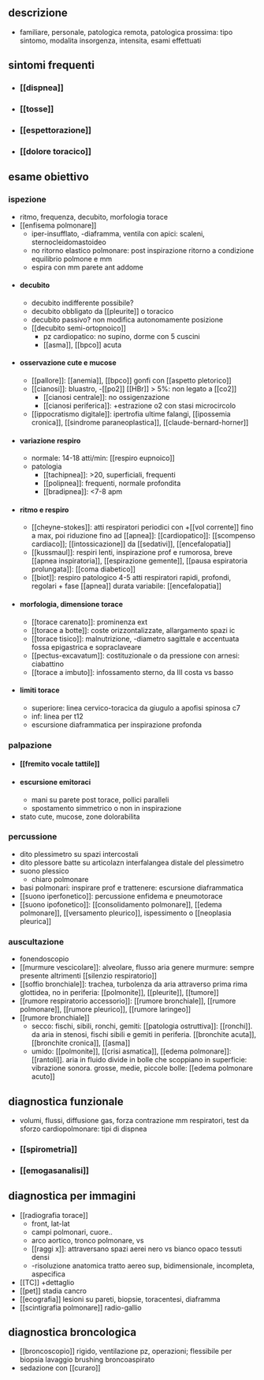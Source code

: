 ## descrizione
- familiare, personale, patologica remota, patologica prossima: tipo sintomo, modalita insorgenza, intensita, esami effettuati

## sintomi frequenti
- ### [[dispnea]]
- ### [[tosse]]
- ### [[espettorazione]]
- ### [[dolore toracico]]

## esame obiettivo
### ispezione
- ritmo, frequenza, decubito, morfologia torace
- [[enfisema polmonare]]
	- iper-insufflato, -diaframma, ventila con apici: scaleni, sternocleidomastoideo
	- no ritorno elastico polmonare: post inspirazione ritorno a condizione equilibrio polmone e mm
	- espira con mm parete ant addome
- #### decubito
	- decubito indifferente possibile?
	- decubito obbligato da [[pleurite]] o toracico
	- decubito passivo? non modifica autonomamente posizione
	- [[decubito semi-ortopnoico]]
		- pz cardiopatico: no supino, dorme con 5 cuscini
		- [[asma]], [[bpco]] acuta
- #### osservazione cute e mucose
	- [[pallore]]: [[anemia]], [[bpco]] gonfi con [[aspetto pletorico]]
	- [[cianosi]]: bluastro, -[[po2]] [[HBr]] > 5%: non legato a [[co2]]
		- [[cianosi centrale]]: no ossigenzazione
		- [[cianosi periferica]]: +estrazione o2 con stasi microcircolo
	- [[ippocratismo digitale]]: ipertrofia ultime falangi, [[ipossemia cronica]], [[sindrome paraneoplastica]], [[claude-bernard-horner]]
- #### variazione respiro
	- normale: 14-18 atti/min: [[respiro eupnoico]]
	- patologia
		- [[tachipnea]]: >20, superficiali, frequenti
		- [[polipnea]]: frequenti, normale profondita
		- [[bradipnea]]: <7-8 apm
- #### ritmo e respiro
	- [[cheyne-stokes]]: atti respiratori periodici con +[[vol corrente]] fino a max, poi riduzione fino ad [[apnea]]: [[cardiopatico]]: [[scompenso cardiaco]]; [[intossicazione]] da [[sedativi]], [[encefalopatia]]
	- [[kussmaul]]: respiri lenti, inspirazione prof e rumorosa, breve [[apnea inspiratoria]], [[espirazione gemente]], [[pausa espiratoria prolungata]]: [[coma diabetico]]
	- [[biot]]: respiro patologico 4-5 atti respiratori rapidi, profondi, regolari + fase [[apnea]] durata variabile: [[encefalopatia]]
- #### morfologia, dimensione torace
	- [[torace carenato]]: prominenza ext
	- [[torace a botte]]: coste orizzontalizzate, allargamento spazi ic
	- [[torace tisico]]: malnutrizione, -diametro sagittale e accentuata fossa epigastrica e sopraclaveare
	- [[pectus-excavatum]]: costituzionale o da pressione con arnesi: ciabattino
	- [[torace a imbuto]]: infossamento sterno, da III costa vs basso
- #### limiti torace
	- superiore: linea cervico-toracica da giugulo a apofisi spinosa c7
	- inf: linea per t12
	- escursione diaframmatica per inspirazione profonda
### palpazione
- #### [[fremito vocale tattile]]
- #### escursione emitoraci
	- mani su parete post torace, pollici paralleli
	- spostamento simmetrico o non in inspirazione
- stato cute, mucose, zone dolorabilita
### percussione
- dito plessimetro su spazi intercostali
- dito plessore batte su articolazn interfalangea distale del plessimetro
- suono plessico
	- chiaro polmonare
- basi polmonari: inspirare prof e trattenere: escursione diaframmatica
- [[suono iperfonetico]]: percussione enfidema e pneumotorace
- [[suono ipofonetico]]: [[consolidamento polmonare]], [[edema polmonare]], [[versamento pleurico]], ispessimento o [[neoplasia pleurica]]
### auscultazione
- fonendoscopio
- [[murmure vescicolare]]: alveolare, flusso aria genere murmure: sempre presente altrimenti [[silenzio respiratorio]]
- [[soffio bronchiale]]: trachea, turbolenza da aria attraverso prima rima glottidea, no in periferia: [[polmonite]], [[pleurite]], [[tumore]]
- [[rumore respiratorio accessorio]]: [[rumore bronchiale]], [[rumore polmonare]], [[rumore pleurico]], [[rumore laringeo]]
- [[rumore bronchiale]]
	- secco: fischi, sibili, ronchi, gemiti: [[patologia ostruttiva]]: [[ronchi]]. da aria in stenosi, fischi sibili e gemiti in periferia. [[bronchite acuta]], [[bronchite cronica]], [[asma]]
	- umido: [[polmonite]], [[crisi asmatica]], [[edema polmonare]]: [[rantoli]]. aria in fluido divide in bolle che scoppiano in superficie: vibrazione sonora. grosse, medie, piccole bolle: [[edema polmonare acuto]]

## diagnostica funzionale
- volumi, flussi, diffusione gas, forza contrazione mm respiratori, test da sforzo cardiopolmonare: tipi di dispnea
- ### [[spirometria]]
- ### [[emogasanalisi]]

## diagnostica per immagini
- [[radiografia torace]]
	- front, lat-lat
	- campi polmonari, cuore..
	- arco aortico, tronco polmonare, vs
	- [[raggi x]]: attraversano spazi aerei nero vs bianco opaco tessuti densi
	- -risoluzione anatomica tratto aereo sup, bidimensionale, incompleta, aspecifica
- [[TC]] +dettaglio
- [[pet]] stadia cancro
- [[ecografia]] lesioni su pareti, biopsie, toracentesi, diaframma
- [[scintigrafia polmonare]] radio-gallio

## diagnostica broncologica
- [[broncoscopio]] rigido, ventilazione pz, operazioni; flessibile per biopsia lavaggio brushing broncoaspirato
- sedazione con [[curaro]]
